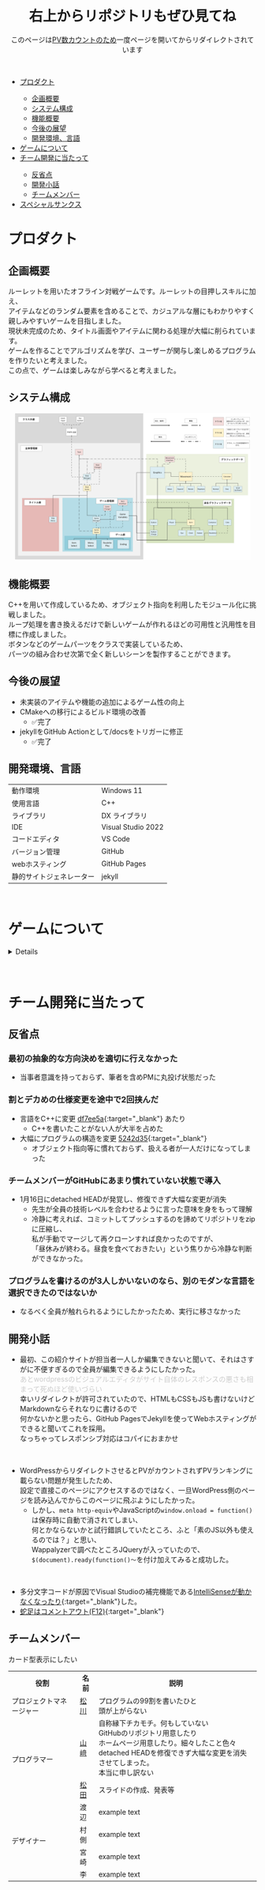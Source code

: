 <!--
VScodeで編集した方が楽
cssとかはコパイで書いてるよ
-->
<!--直接マスターブランチで作業してるけどあんま良くないよなとは思う-->

<head>
<style>
.inner {
  max-width: 50%;
  margin: auto;
  min-width: 980px;
}
@media (max-width: 980px) {
  .inner {
    min-width: 95%;
  }
  html {
    font-size: 62.5%;
  }
}
</style>
</head>
<!--css完全に理解した
正直これでいいのかわからん。-->

<h1 align="center">右上からリポジトリもぜひ見てね</h1>
<!--wordpress側のアイキャッチ画像がピンクのユニコーンなのはそういう意味です。知らんけど-->
<p align="center">このページは<a href="#wordpress">PV数カウントのため</a>一度ページを開いてからリダイレクトされています</p><br>

<ul>
  <li><a href="#プロダクト">プロダクト</a></li>
  <ul>
    <li><a href="#企画概要">企画概要</a></li>
    <li><a href="#システム構成">システム構成</a></li>
    <li><a href="#機能概要">機能概要</a></li>
    <li><a href="#今後の展望">今後の展望</a></li>
    <li><a href="#開発環境言語">開発環境、言語</a></li>
  </ul>
  <li><a href="#ゲームについて">ゲームについて</a></li>
  <li><a href="#チーム開発に当たって">チーム開発に当たって</a></li>
  <ul>
    <li><a href="#反省点">反省点</a></li>
    <li><a href="#開発小話">開発小話</a></li>
    <li><a href="#チームメンバー">チームメンバー</a></li>
  </ul>
  <li><a href="#スペシャルサンクス">スペシャルサンクス</a></li>
</ul>


# プロダクト
## 企画概要
ルーレットを用いたオフライン対戦ゲームです。ルーレットの目押しスキルに加え、<br>アイテムなどのランダム要素を含めることで、カジュアルな層にもわかりやすく親しみやすいゲームを目指しました。<br>現状未完成のため、タイトル画面やアイテムに関わる処理が大幅に削られています。<br>
ゲームを作ることでアルゴリズムを学び、ユーザーが関与し楽しめるプログラムを作りたいと考えました。<br>この点で、ゲームは楽しみながら学べると考えました。


<!--あのゲーム「ええい儘よ」って言いながら毎回1/2外してる-->
## システム構成
<div class="inner">
  <img src="UMLClassDiagram.webp" alt="UMLクラス図">
</div>
<!--webpを使ってモダン(?)に。変換するやつ毎回どこに置いたか忘れて毎回DLしてる。
風の噂によるとAVIFという新勢力があるらしい-->

## 機能概要
C++を用いて作成しているため、オブジェクト指向を利用したモジュール化に挑戦しました。<br>ループ処理を書き換えるだけで新しいゲームが作れるほどの可用性と汎用性を目標に作成しました。<br>ボタンなどのゲームパーツをクラスで実装しているため、<br>パーツの組み合わせ次第で全く新しいシーンを製作することができます。

## 今後の展望
- 未実装のアイテムや機能の追加によるゲーム性の向上
- CMakeへの移行によるビルド環境の改善
  - ✅完了
- jekyllをGitHub Actionとして/docsをトリガーに修正
  - ✅完了

## 開発環境、言語

<table>
  <tr>
    <td>動作環境</td>
    <td>Windows 11</td>
  </tr>
  <tr>
    <td>使用言語</td>
    <td>C++</td>
  </tr>
  <tr>
    <td>ライブラリ</td>
    <td>DX ライブラリ</td>
  </tr>
  <tr>
    <td>IDE</td>
    <td>Visual Studio 2022</td>
  </tr>
  <tr>
    <td>コードエディタ</td>
    <td>VS Code</td>
  </tr>
  <tr>
    <td>バージョン管理</td>
    <td>GitHub</td>
  </tr>
  <tr>
    <td>webホスティング</td>
    <td>GitHub Pages</td>
  </tr>
  <tr>
    <td>静的サイトジェネレーター</td>
    <td>jekyll</td>
  </tr>    
</table>
<br>

# ゲームについて
<details>
<h2>🎂ゲーム概要🎂</h2>
<p>「フルーツルーレット」は、回るケーキのピースを取り合い、イチゴの数を競う楽しいゲームです。<br>プレイヤーは順番にケーキのピースを取り、全4ラウンドのプレイで一番多くのイチゴを集めた人が勝者となります。</p>
<h2>🍓ゲームの進め方🍓</h2>
<ul>
  <li>プレイヤーは順番にルーレットを回して、止まったところのケーキのピースを取ります。</li>
  <li>プレイヤーは4回ずつケーキを取ることができます。</li>
  <li>最後に一番多くのイチゴを集めた人が勝利します。</li>
</ul>
<h2>🎁アイテムを活用しよう！🎁</h2>
<ul>
  <li><b>イチゴのかご</b>: ケーキに乗っているイチゴの数を増やすことができます。</li>
  <li><b>懐中時計</b>: ルーレットの回転時間を長くし、チャンスを増やします。</li>
  <li><b>目</b>: 確率で手に入るアイテムが入ったピースを表示</li>  
</ul>
<h2>🌀邪魔をして相手の戦略を崩そう！🌀</h2>
<p>他のプレイヤーがルーレットを回しているときにルーレットを揺らすなど、お邪魔をして相手の戦略を崩すこともできます。</p>
<p>ぜひ友達や家族と一緒に、スイーツルーレットを楽しんでください！🍰🏆🍓</p>
<!--ここにYouTubeの埋め込みプレイヤーを[プレーヤーのコントロール バーを表示する。]のオプションにチェックを入れて貼り付け-->

</details>
<br><br>

# チーム開発に当たって
## 反省点
### 最初の抽象的な方向決めを適切に行えなかった
  - 当事者意識を持っておらず、筆者を含めPMに丸投げ状態だった

### 割とデカめの仕様変更を途中で2回挟んだ
  - 言語をC++に変更 [df7ee5a](https://github.com/yuu61/pro2team/commit/df7ee5a32985c1fc38ef0b62c8408677d5b1a422){:target="_blank"} あたり
    - C++を書いたことがない人が大半を占めた
  - 大幅にプログラムの構造を変更 [5242d35](https://github.com/yuu61/pro2team/commit/5242d35a5021f87dc997cb6a1b10007be2473a65){:target="_blank"}
    - オブジェクト指向等に慣れておらず、扱える者が一人だけになってしまった

### チームメンバーがGitHubにあまり慣れていない状態で導入
- 1月16日にdetached HEADが発覚し、修復できず大幅な変更が消失
  - 先生が全員の技術レベルを合わせるように言った意味を身をもって理解
  - 冷静に考えれば、コミットしてプッシュするのを諦めてリポジトリをzipに圧縮し、<br>私が手動でマージして再クローンすれば良かったのですが、<br>「昼休みが終わる。昼食を食べておきたい」という焦りから冷静な判断ができなかった。
  <!--PMがチームメンバーの前で変更が消失したことを謝罪した後、でも「まだ諦めていない」と明るく言った時は、正直気が気じゃなかった。本当にどうにかなりそうだった。-->
  <!--これを踏まえるとあのヤケクソREADMEも味わい深いね-->

### プログラムを書けるのが3人しかいないのなら、別のモダンな言語を選択できたのではないか
  - なるべく全員が触れられるようにしたかったため、実行に移さなかった
  <!--矛盾-->

## 開発小話
- 最初、この紹介サイトが担当者一人しか編集できないと聞いて、それはさすがに不便すぎるので全員が編集できるようにしたかった。<br><span style="color: #cccccc;">あとwordpressのビジュアルエディタがサイト自体のレスポンスの悪さも相まって死ぬほど使いづらい</span><br>幸いリダイレクトが許可されていたので、HTMLもCSSもJSも書けないけどMarkdownならそれなりに書けるので<br>何かないかと思ったら、GitHub PagesでJekyllを使ってWebホスティングができると聞いてこれを採用。<br>なっちゃってレスポンシブ対応はコパイにおまかせ
<br>
<a id="wordpress"></a>

- WordPressからリダイレクトさせるとPVがカウントされずPVランキングに載らない問題が発生したため、<br>設定で直接このページにアクセスするのではなく、一旦WordPress側のページを読み込んでからこのページに飛ぶようにしたかった。
  - しかし、`meta http-equiv`やJavaScriptの`window.onload = function()`は保存時に自動で消されてしまい、<br>何とかならないかと試行錯誤していたところ、ふと「素のJS以外も使えるのでは？」と思い、<br>Wappalyzerで調べたところJQueryが入っていたので、`$(document).ready(function()～`を付け加えてみると成功した。
<br>

- 多分文字コードが原因でVisual Studioの補完機能である[IntelliSenseが動かなくなったり](https://qiita.com/yuu2461/items/7e4f090d63e8a332194f){:target="_blank"}した。
- [蛇足はコメントアウト(F12)](https://github.com/yuu61/pro2team/blob/master/docs/index.md?plain=1){:target="_blank"}

## チームメンバー
カード型表示にしたい
<table>
  <tr>
    <th>役割</th>
    <th>名前</th>
    <th>説明</th>
  </tr>
  <tr>
    <td>プロジェクトマネージャー</td>
    <td><a href="https://github.com/hziulq" target="_blank">松川</a></td>
    <td>プログラムの99割を書いたひと<br>頭が上がらない</td>
  </tr>
  <tr>
    <td rowspan="2">プログラマー</td>
    <td><a href="https://github.com/yuu61" target="_blank">山﨑</a></td>
    <td>自称縁下チカモチ。何もしていない<br>GitHubのリポジトリ用意したり<br>ホームページ用意したり。細々したこと色々<br>detached HEADを修復できず大幅な変更を消失させてしまった。<br>本当に申し訳ない</td>
  </tr>
  <tr>
    <td><a href="https://github.com/i2kmtd" target="_blank">松田</a></td>
    <td>スライドの作成、発表等</td>
  </tr>
  <tr>
    <td rowspan="4">デザイナー</td>
    <td>渡辺</td>
    <td>example text</td>
  </tr>
  <tr>
    <td>村側</td>
    <td>example text</td>
  </tr>
  <tr>
    <td>宮崎</td>
    <td>example text</td>
  </tr>
  <tr>
    <td>李</td>
    <td>example text</td>
  </tr>
</table>
<!--
## スペシャルサンクス
今回のチーム制作において、筆者は多大なるご支援を賜りました。<br>
特に、精神的な支えとなり、最後まで制作を続けることができたことに、<br>
この場をお借りして、心より御礼申し上げます。

株式会社スミレサカモト<br>
&nbsp;&nbsp;代表取締役　阪本良介様

合同会社ZEN HACK.BAR<br>
&nbsp;&nbsp;バーテンダーの皆様
-->
